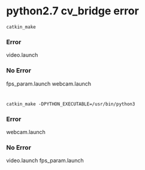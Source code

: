 # python2.7 cv_bridge error 
    catkin_make
### Error
video.launch 


### No Error

fps_param.launch 
webcam.launch 

#

    catkin_make -DPYTHON_EXECUTABLE=/usr/bin/python3

### Error
webcam.launch 
### No Error
video.launch
fps_param.launch